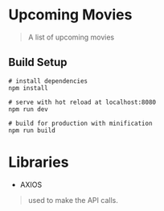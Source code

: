 # Upcoming Movies

> A list of upcoming movies

## Build Setup

```
# install dependencies
npm install

# serve with hot reload at localhost:8080
npm run dev

# build for production with minification
npm run build
```

# Libraries

- AXIOS
> used to make the API calls.

